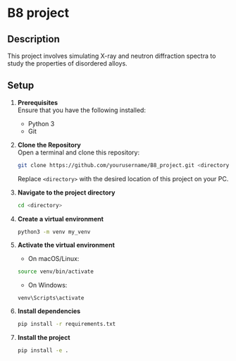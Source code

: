 # B8 project

## Description
This project involves simulating X-ray and neutron diffraction spectra to study the 
properties of disordered alloys.

## Setup
1. **Prerequisites**  
    Ensure that you have the following installed:
    - Python 3
    - Git

2. **Clone the Repository**  
    Open a terminal and clone this repository:
    ```bash
    git clone https://github.com/yourusername/B8_project.git <directory>
    ```
    Replace ```<directory>``` with the desired location of this project on your PC.

3. **Navigate to the project directory**  
    ```bash
    cd <directory>
    ```

4. **Create a virtual environment**  
    ```bash
    python3 -m venv my_venv
    ```

5. **Activate the virtual environment**  
    - On macOS/Linux:
    ```bash
    source venv/bin/activate
    ```

    - On Windows:
    ```
    venv\Scripts\activate
    ```

6. **Install dependencies**  
    ```bash
    pip install -r requirements.txt
    ```

7. **Install the project**  
    ```bash
    pip install -e .
    ```